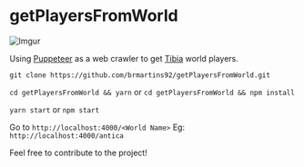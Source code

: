 # getPlayersFromWorld

![Imgur](https://i.imgur.com/D9OmeY5.png)

Using [Puppeteer](https://pptr.dev/) as a web crawler to get [Tibia](https://tibia.com/) world players.

`git clone https://github.com/brmartins92/getPlayersFromWorld.git`

`cd getPlayersFromWorld && yarn` or `cd getPlayersFromWorld && npm install`

`yarn start` or `npm start`

Go to `http://localhost:4000/<World Name>` Eg: `http://localhost:4000/antica`

Feel free to contribute to the project!